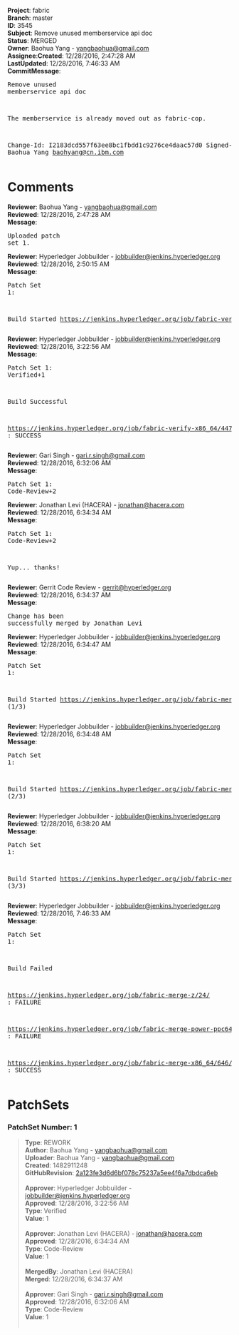 <strong>Project</strong>: fabric</br><strong>Branch</strong>: master<br><strong>ID</strong>: 3545<br><strong>Subject</strong>: Remove unused memberservice api doc<br><strong>Status</strong>: MERGED<br><strong>Owner</strong>: Baohua Yang - yangbaohua@gmail.com<br><strong>Assignee</strong>:<strong>Created</strong>: 12/28/2016, 2:47:28 AM<br><strong>LastUpdated</strong>: 12/28/2016, 7:46:33 AM<br><strong>CommitMessage</strong>:<br><pre>Remove unused memberservice api doc

The memberservice is already moved out as fabric-cop.

Change-Id: I2183dcd557f63ee8bc1fbdd1c9276ce4daac57d0
Signed-off-by: Baohua Yang <baohyang@cn.ibm.com>
</pre><h1>Comments</h1><strong>Reviewer</strong>: Baohua Yang - yangbaohua@gmail.com<br><strong>Reviewed</strong>: 12/28/2016, 2:47:28 AM<br><strong>Message</strong>: <pre>Uploaded patch set 1.</pre><strong>Reviewer</strong>: Hyperledger Jobbuilder - jobbuilder@jenkins.hyperledger.org<br><strong>Reviewed</strong>: 12/28/2016, 2:50:15 AM<br><strong>Message</strong>: <pre>Patch Set 1:

Build Started https://jenkins.hyperledger.org/job/fabric-verify-x86_64/4478/</pre><strong>Reviewer</strong>: Hyperledger Jobbuilder - jobbuilder@jenkins.hyperledger.org<br><strong>Reviewed</strong>: 12/28/2016, 3:22:56 AM<br><strong>Message</strong>: <pre>Patch Set 1: Verified+1

Build Successful 

https://jenkins.hyperledger.org/job/fabric-verify-x86_64/4478/ : SUCCESS</pre><strong>Reviewer</strong>: Gari Singh - gari.r.singh@gmail.com<br><strong>Reviewed</strong>: 12/28/2016, 6:32:06 AM<br><strong>Message</strong>: <pre>Patch Set 1: Code-Review+2</pre><strong>Reviewer</strong>: Jonathan Levi (HACERA) - jonathan@hacera.com<br><strong>Reviewed</strong>: 12/28/2016, 6:34:34 AM<br><strong>Message</strong>: <pre>Patch Set 1: Code-Review+2

Yup... thanks!</pre><strong>Reviewer</strong>: Gerrit Code Review - gerrit@hyperledger.org<br><strong>Reviewed</strong>: 12/28/2016, 6:34:37 AM<br><strong>Message</strong>: <pre>Change has been successfully merged by Jonathan Levi</pre><strong>Reviewer</strong>: Hyperledger Jobbuilder - jobbuilder@jenkins.hyperledger.org<br><strong>Reviewed</strong>: 12/28/2016, 6:34:47 AM<br><strong>Message</strong>: <pre>Patch Set 1:

Build Started https://jenkins.hyperledger.org/job/fabric-merge-power-ppc64le/24/ (1/3)</pre><strong>Reviewer</strong>: Hyperledger Jobbuilder - jobbuilder@jenkins.hyperledger.org<br><strong>Reviewed</strong>: 12/28/2016, 6:34:48 AM<br><strong>Message</strong>: <pre>Patch Set 1:

Build Started https://jenkins.hyperledger.org/job/fabric-merge-z/24/ (2/3)</pre><strong>Reviewer</strong>: Hyperledger Jobbuilder - jobbuilder@jenkins.hyperledger.org<br><strong>Reviewed</strong>: 12/28/2016, 6:38:20 AM<br><strong>Message</strong>: <pre>Patch Set 1:

Build Started https://jenkins.hyperledger.org/job/fabric-merge-x86_64/646/ (3/3)</pre><strong>Reviewer</strong>: Hyperledger Jobbuilder - jobbuilder@jenkins.hyperledger.org<br><strong>Reviewed</strong>: 12/28/2016, 7:46:33 AM<br><strong>Message</strong>: <pre>Patch Set 1:

Build Failed 

https://jenkins.hyperledger.org/job/fabric-merge-z/24/ : FAILURE

https://jenkins.hyperledger.org/job/fabric-merge-power-ppc64le/24/ : FAILURE

https://jenkins.hyperledger.org/job/fabric-merge-x86_64/646/ : SUCCESS</pre><h1>PatchSets</h1><h3>PatchSet Number: 1</h3><blockquote><strong>Type</strong>: REWORK<br><strong>Author</strong>: Baohua Yang - yangbaohua@gmail.com<br><strong>Uploader</strong>: Baohua Yang - yangbaohua@gmail.com<br><strong>Created</strong>: 1482911248<br><strong>GitHubRevision</strong>: [2a123fe3d6d6bf078c75237a5ee4f6a7dbdca6eb](https://github.com/hyperledger/fabric/commit/2a123fe3d6d6bf078c75237a5ee4f6a7dbdca6eb)<br><br><strong>Approver</strong>: Hyperledger Jobbuilder - jobbuilder@jenkins.hyperledger.org<br><strong>Approved</strong>: 12/28/2016, 3:22:56 AM<br><strong>Type</strong>: Verified<br><strong>Value</strong>: 1<br><br><strong>Approver</strong>: Jonathan Levi (HACERA) - jonathan@hacera.com<br><strong>Approved</strong>: 12/28/2016, 6:34:34 AM<br><strong>Type</strong>: Code-Review<br><strong>Value</strong>: 1<br><br><strong>MergedBy</strong>: Jonathan Levi (HACERA)<br><strong>Merged</strong>: 12/28/2016, 6:34:37 AM<br><br><strong>Approver</strong>: Gari Singh - gari.r.singh@gmail.com<br><strong>Approved</strong>: 12/28/2016, 6:32:06 AM<br><strong>Type</strong>: Code-Review<br><strong>Value</strong>: 1<br><br></blockquote>